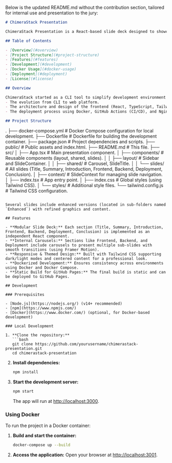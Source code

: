 Below is the updated README.md without the contribution section, tailored for internal use and presentation to the jury:

```markdown
# ChimeraStack Presentation

ChimeraStack Presentation is a React-based slide deck designed to showcase the ChimeraStack project—a solution for automating development environments. This presentation was developed as part of the final project for the RNCP38606 Full Stack Developer certification at IT-Akademy. It demonstrates our technical skills from both frontend and backend perspectives, along with deployment and DevOps practices.

## Table of Contents

- [Overview](#overview)
- [Project Structure](#project-structure)
- [Features](#features)
- [Development](#development)
- [Docker Usage](#docker-usage)
- [Deployment](#deployment)
- [License](#license)

## Overview

ChimeraStack started as a CLI tool to simplify development environment configurations and evolved into a full web platform. This presentation highlights:
- The evolution from CLI to web platform.
- The architecture and design of the frontend (React, TypeScript, Tailwind CSS) and backend (API RESTful with PHP, JWT, and payment integration).
- The deployment process using Docker, GitHub Actions (CI/CD), and Nginx with SSL.

## Project Structure

```
.
├── docker-compose.yml           # Docker Compose configuration for local development.
├── Dockerfile                   # Dockerfile for building the development container.
├── package.json                 # Project dependencies and scripts.
├── public/                      # Public assets and index.html.
├── README.md                    # This file.
├── src/
│   ├── App.tsx                  # Main presentation component.
│   ├── components/              # Reusable components (layout, shared, slides).
│   │   ├── layout/              # Sidebar and SlideContainer.
│   │   ├── shared/              # Carousel, SlideTitle.
│   │   └── slides/              # All slides (Title, Summary, Introduction, Frontend, Backend, Deployment, Conclusion).
│   ├── context/                 # SlideContext for managing slide navigation.
│   ├── index.tsx                # App entry point.
│   ├── index.css                # Global styles (using Tailwind CSS).
│   └── styles/                  # Additional style files.
└── tailwind.config.js           # Tailwind CSS configuration.
```

Several slides include enhanced versions (located in sub-folders named `Enhanced`) with refined graphics and content.

## Features

- **Modular Slide Deck:** Each section (Title, Summary, Introduction, Frontend, Backend, Deployment, Conclusion) is implemented as an independent React component.
- **Internal Carousels:** Sections like Frontend, Backend, and Deployment include carousels to present multiple sub-slides with smooth transitions (using Framer Motion).
- **Responsive & Themed Design:** Built with Tailwind CSS supporting dark/light modes and centered content for a professional look.
- **Dockerized Development:** Ensures consistency across environments using Docker and Docker Compose.
- **Static Build for GitHub Pages:** The final build is static and can be deployed to GitHub Pages.

## Development

### Prerequisites

- [Node.js](https://nodejs.org/) (v14+ recommended)
- [npm](https://www.npmjs.com/)
- [Docker](https://www.docker.com/) (optional, for Docker-based development)

### Local Development

1. **Clone the repository:**
   ```bash
   git clone https://github.com/yourusername/chimerastack-presentation.git
   cd chimerastack-presentation
   ```

2. **Install dependencies:**
   ```bash
   npm install
   ```

3. **Start the development server:**
   ```bash
   npm start
   ```
   The app will run at [http://localhost:3000](http://localhost:3000).

### Using Docker

To run the project in a Docker container:

1. **Build and start the container:**
   ```bash
   docker-compose up --build
   ```
2. **Access the application:**
   Open your browser at [http://localhost:3001](http://localhost:3001).